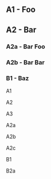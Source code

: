 

## A1 - Foo

## A2 - Bar

### A2a - Bar Foo

### A2b - Bar Bar

### B1 - Baz

A1

A2

A3

A2a

A2b

A2c

B1

B2a